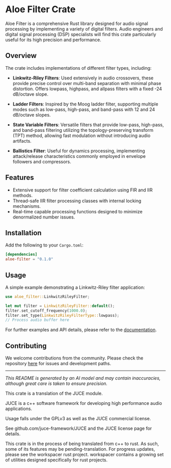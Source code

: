 # Aloe Filter Crate

Aloe Filter is a comprehensive Rust library designed for audio signal processing by implementing a variety of digital filters. Audio engineers and digital signal processing (DSP) specialists will find this crate particularly useful for its high precision and performance.

## Overview

The crate includes implementations of different filter types, including:

- **Linkwitz-Riley Filters**: Used extensively in audio crossovers, these provide precise control over multi-band separation with minimal phase distortion. Offers lowpass, highpass, and allpass filters with a fixed -24 dB/octave slope.
  
- **Ladder Filters**: Inspired by the Moog ladder filter, supporting multiple modes such as low-pass, high-pass, and band-pass with 12 and 24 dB/octave slopes.

- **State Variable Filters**: Versatile filters that provide low-pass, high-pass, and band-pass filtering utilizing the topology-preserving transform (TPT) method, allowing fast modulation without introducing audio artifacts.

- **Ballistics Filter**: Useful for dynamics processing, implementing attack/release characteristics commonly employed in envelope followers and compressors.

## Features

- Extensive support for filter coefficient calculation using FIR and IIR methods.
- Thread-safe IIR filter processing classes with internal locking mechanisms.
- Real-time capable processing functions designed to minimize denormalized number issues.

## Installation

Add the following to your `Cargo.toml`:

```toml
[dependencies]
aloe-filter = "0.1.0"
```

## Usage

A simple example demonstrating a Linkwitz-Riley filter application:

```rust
use aloe_filter::LinkwitzRileyFilter;

let mut filter = LinkwitzRileyFilter::default();
filter.set_cutoff_frequency(1000.0);
filter.set_type(LinkwitzRileyFilterType::lowpass);
// Process audio buffer here
```

For further examples and API details, please refer to the [documentation](https://docs.rs/aloe-filter).

## Contributing

We welcome contributions from the community. Please check the repository [here](https://github.com/klebs6/aloe-rs) for issues and development paths.

---

*This README is generated by an AI model and may contain inaccuracies, although great care is taken to ensure precision.*

This crate is a translation of the JUCE module.

JUCE is a c++ software framework for developing high performance audio applications.

Usage falls under the GPLv3 as well as the JUCE commercial license.

See github.com/juce-framework/JUCE and the JUCE license page for details.

This crate is in the process of being translated from c++ to rust. As such, some of its features may be pending-translation. For progress updates, please see the workspacer rust project. workspacer contains a growing set of utilities designed specifically for rust projects.
